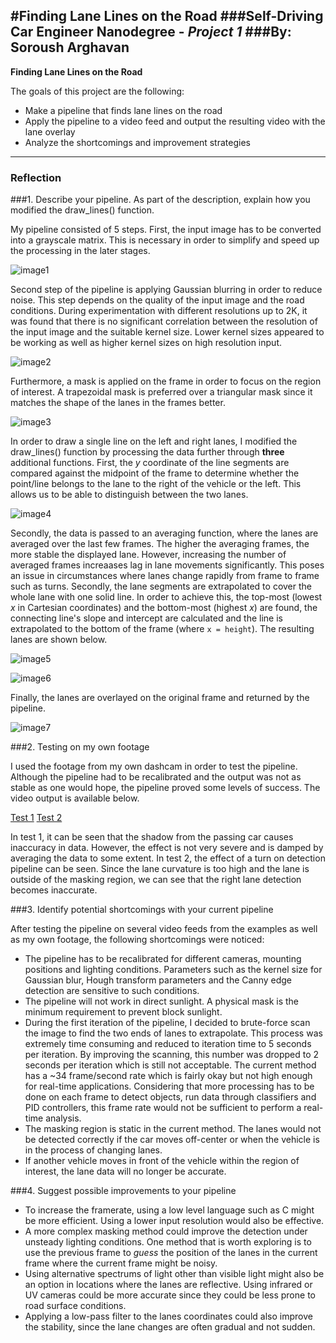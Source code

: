 #**Finding Lane Lines on the Road** 
###Self-Driving Car Engineer Nanodegree - _Project 1_
###By: **Soroush Arghavan**
---

**Finding Lane Lines on the Road**

The goals of this project are the following:
* Make a pipeline that finds lane lines on the road
* Apply the pipeline to a video feed and output the resulting video with the lane overlay
* Analyze the shortcomings and improvement strategies


[//]: # (Image References)

[image1]: ./figure_0.png "Grayscale"
[image2]: ./figure_1.png "Canny Edge Detection"
[image3]: ./figure_2.png "Masked image"
[image4]: ./figure_3.png "Masking each half to focus on one lane at a time"
[image5]: ./figure_4.png "Finding lines using Hough transform"
[image6]: ./figure_5.png "Extrapolated lanes"
[image7]: ./figure_6.png "Final output"

---

### Reflection

###1. Describe your pipeline. As part of the description, explain how you modified the draw_lines() function.

My pipeline consisted of 5 steps. First, the input image has to be converted into a grayscale matrix. This is necessary in order to simplify and speed up the processing in the later stages.

![image1]

Second step of the pipeline is applying Gaussian blurring in order to reduce noise. This step depends on the quality of the input image and the road conditions. During experimentation with different resolutions up to 2K, it was found that there is no significant correlation between the resolution of the input image
and the suitable kernel size. Lower kernel sizes appeared to be working as well as higher kernel sizes on high resolution input.

![image2]

Furthermore, a mask is applied on the frame in order to focus on the region of interest. A trapezoidal mask is preferred over a triangular mask since it matches the shape of the lanes in the frames better.

![image3]

In order to draw a single line on the left and right lanes, I modified the draw_lines() function by processing the data further through **three** additional functions.
First, the _y_ coordinate of the line segments are compared against the midpoint of the frame to determine whether the point/line belongs to the lane to the right of the vehicle or the left. This allows us to be able to distinguish between the two lanes.

![image4]

Secondly, the data is passed to an averaging function, where the lanes are averaged over the last few frames.
The higher the averaging frames, the more stable the displayed lane. However, increasing the number of averaged frames increaases lag in lane movements significantly. This poses an issue in circumstances where lanes change rapidly from frame to frame such as
turns. Secondly, the lane segments are extrapolated to cover the whole lane with one solid line. In order to achieve this, the top-most (lowest _x_ in Cartesian coordinates) and the bottom-most (highest _x_) are found, the connecting line's slope and intercept
are calculated and the line is extrapolated to the bottom of the frame (where `x = height`). The resulting lanes are shown below.

![image5]

![image6]

Finally, the lanes are overlayed on the original frame and returned by the pipeline.

![image7]

###2. Testing on my own footage

I used the footage from my own dashcam in order to test the pipeline. Although the pipeline had to be recalibrated and the output was not as stable as one would hope, the pipeline proved some levels of success. The video output is available below.

[Test 1](https://youtu.be/0zsHVEKrzDE)
[Test 2](https://youtu.be/tSJuFduDjcc)

In test 1, it can be seen that the shadow from the passing car causes inaccuracy in data. However, the effect is not very severe and is damped by averaging the data to some extent. In test 2, the effect of a turn on detection pipeline can be seen. Since the lane curvature is too high and the lane is outside of the masking region, we can see that the right lane detection becomes inaccurate.

###3. Identify potential shortcomings with your current pipeline

After testing the pipeline on several video feeds from the examples as well as my own footage, the following shortcomings were noticed:
* The pipeline has to be recalibrated for different cameras, mounting positions and lighting conditions. Parameters such as the kernel size for Gaussian blur, Hough transform parameters and the Canny edge detection are sensitive to such conditions.
* The pipeline will not work in direct sunlight. A physical mask is the minimum requirement to prevent block sunlight.
* During the first iteration of the pipeline, I decided to brute-force scan the image to find the two ends of lanes to extrapolate. This process was extremely time consuming and reduced to iteration time to 5 seconds per iteration. By improving the scanning, this number was dropped to 2 seconds per iteration which is still not acceptable. The current method has a ~34 frame/second rate which is fairly okay but not high enough for real-time applications. Considering that more processing has to be done on each frame to detect objects, run data through classifiers and PID controllers, this frame rate would not be sufficient to perform a real-time analysis.
* The masking region is static in the current method. The lanes would not be detected correctly if the car moves off-center or when the vehicle is in the process of changing lanes.
* If another vehicle moves in front of the vehicle within the region of interest, the lane data will no longer be accurate.

###4. Suggest possible improvements to your pipeline

* To increase the framerate, using a low level language such as C might be more efficient. Using a lower input resolution would also be effective.
* A more complex masking method could improve the detection under unsteady lighting conditions. One method that is worth exploring is to use the previous frame to _guess_ the position of the lanes in the current frame where the current frame might be noisy.
* Using alternative spectrums of light other than visible light might also be an option in locations where the lanes are reflective. Using infrared or UV cameras could be more accurate since they could be less prone to road surface conditions.
* Applying a low-pass filter to the lanes coordinates could also improve the stability, since the lane changes are often gradual and not sudden.
